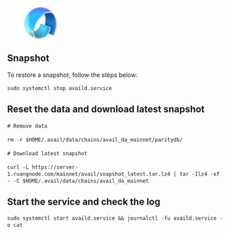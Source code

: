 <figure><img src="https://raw.githubusercontent.com/ruangnode/cosmos-images/main/logos/avail.png" alt=""><figcaption></figcaption></figure>

## Snapshot
To restore a snapshot, follow the steps below:

```
sudo systemctl stop availd.service
```
## Reset the data and download latest snapshot
```
# Remove data

rm -r $HOME/.avail/data/chains/avail_da_mainnet/paritydb/

# Download latest snapshot

curl -L https://server-1.ruangnode.com/mainnet/avail/snapshot_latest.tar.lz4 | tar -Ilz4 -xf - -C $HOME/.avail/data/chains/avail_da_mainnet
```
## Start the service and check the log
```
sudo systemctl start availd.service && journalctl -fu availd.service -o cat
```
